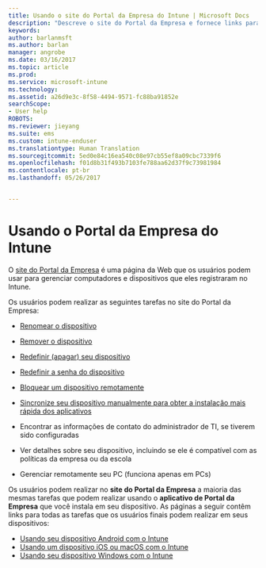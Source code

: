 ```yaml
---
title: Usando o site do Portal da Empresa do Intune | Microsoft Docs
description: "Descreve o site do Portal da Empresa e fornece links para as etapas de tarefas que os usuários finais podem realizar no site"
keywords: 
author: barlanmsft
ms.author: barlan
manager: angrobe
ms.date: 03/16/2017
ms.topic: article
ms.prod: 
ms.service: microsoft-intune
ms.technology: 
ms.assetid: a26d9e3c-8f58-4494-9571-fc88ba91852e
searchScope:
- User help
ROBOTS: 
ms.reviewer: jieyang
ms.suite: ems
ms.custom: intune-enduser
ms.translationtype: Human Translation
ms.sourcegitcommit: 5ed0e84c16ea540c08e97cb55ef8a09cbc7339f6
ms.openlocfilehash: f01d8b31f493b7103fe788aa62d37f9c73981984
ms.contentlocale: pt-br
ms.lasthandoff: 05/26/2017


---
```


# <a name="using-the-intune-company-portal-website"></a>Usando o Portal da Empresa do Intune
O [site do Portal da Empresa](https://portal.manage.microsoft.com) é uma página da Web que os usuários podem usar para gerenciar computadores e dispositivos que eles registraram no Intune.

Os usuários podem realizar as seguintes tarefas no site do Portal da Empresa:

-   [Renomear o dispositivo](rename-your-device-cpwebsite.md)

-   [Remover o dispositivo](remove-your-device-cpwebsite.md)

-   [Redefinir (apagar) seu dispositivo](reset-erase-your-device-cpwebsite.md)

-   [Redefinir a senha do dispositivo](reset-your-passcode-cpwebsite.md)

-   [Bloquear um dispositivo remotamente](remote-lock-your-device-cpwebsite.md)

-    [Sincronize seu dispositivo manualmente para obter a instalação mais rápida dos aplicativos](sync-your-device-manually-cpwebsite.md)

-   Encontrar as informações de contato do administrador de TI, se tiverem sido configuradas

-   Ver detalhes sobre seu dispositivo, incluindo se ele é compatível com as políticas da empresa ou da escola

-   Gerenciar remotamente seu PC (funciona apenas em PCs)

Os usuários podem realizar no **site do Portal da Empresa** a maioria das mesmas tarefas que podem realizar usando o **aplicativo de Portal da Empresa** que você instala em seu dispositivo. As páginas a seguir contêm links para todas as tarefas que os usuários finais podem realizar em seus dispositivos:

- [Usando seu dispositivo Android com o Intune](using-your-android-device-with-intune.md)
- [Usando um dispositivo iOS ou macOS com o Intune](using-your-ios-or-macOS-device-with-intune.md)
- [Usando seu dispositivo Windows com o Intune](using-your-windows-device-with-intune.md)

